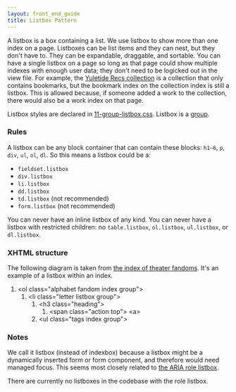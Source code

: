 ```yaml
---
layout: front_end_guide
title: Listbox Pattern
---
```


A listbox is a box containing a list. We use listbox to show more than one index on a page. Listboxes can be list items and they can nest, but they don't have to. They can be expandable, draggable, and sortable. You can have a single listbox on a page so long as that page could show multiple indexes with enough user data; they don't need to be logicked out in the view file. For example, the [Yuletide Recs collection](http://archiveofourown.org/collections/yuletide_recs) is a collection that only contains bookmarks, but the bookmark index on the collection index is still a listbox. This is allowed because, if someone added a work to the collection, there would also be a work index on that page.

Listbox styles are declared in [11-group-listbox.css](https://github.com/otwcode/otwarchive/blob/master/public/stylesheets/site/2.0/11-group-listbox.css). Listbox is a [group](supertype).

### Rules

A listbox can be any block container that can contain these blocks: `h1—6`, `p`, `div`, `ul`, `ol`, `dl`. So this means a listbox could be a:

* `fieldset.listbox`
* `div.listbox`
* `li.listbox`
* `dd.listbox`
* `td.listbox` (not recommended)
* `form.listbox` (not recommended)

You can never have an inline listbox of any kind. You can never have a listbox with restricted children: no `table.listbox`, `ol.listbox`, `ul.listbox`, or `dl.listbox`.

### XHTML structure

The following diagram is taken from [the index of theater fandoms](http://archiveofourown.org/media/Theater/fandoms). It's an example of a listbox within an index.

<ol class="diagram">
<li>&lt;ol class="alphabet fandom index group"&gt;
<ol>
<li>&lt;li class="letter listbox group"&gt;
<ol>
<li>&lt;h3 class="heading"&gt;
<ol>
<li>&lt;span class="action top"> <span>&lt;a&gt;</span></li>
</ol></li>
<li>&lt;ul class="tags index group"&gt;</li>
</ol></li>
</ol></li>
</ol>

### Notes

We call it listbox (instead of indexbox) because a listbox might be a dynamically inserted form or form component, and therefore would need managed focus. This seems most closely related to [the ARIA role listbox](http://www.w3.org/TR/wai-aria/roles#listbox).

There are currently no listboxes in the codebase with the role listbox.